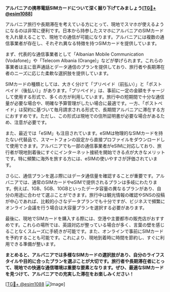 **アルバニアの携帯電話SIMカードについて深く掘り下げてみましょう[[TG💪+ @esim1088](https://t.me/s/esim1088)]**

アルバニア旅行や長期滞在を考えている方にとって、現地でスマホが使えるようになるのは非常に便利です。日本から持参したスマホにアルバニアのSIMカードを入れ替えることで、現地での通信が可能になります。アルバニアには複数の通信事業者が存在し、それぞれ異なる特徴を持つSIMカードを提供しています。

まず、代表的な通信事業者として「Albanian Mobile Communication (Vodafone)」や「Telecom Albania (Orange)」などが挙げられます。これらの事業者は主に音声通話とデータ通信のプランを提供しており、旅行者や長期滞在者のニーズに応じた柔軟な選択肢を提供しています。

SIMカードの種類としては、大きく分けて「プリペイド（前払い）」と「ポストペイド（後払い）」があります。「プリペイド」は、事前に一定の金額をチャージして使用する形式で、多くの方が利用しています。旅行中の短期間で十分な通信量が必要な場合や、明確な予算管理がしたい場合に最適です。一方、「ポストペイド」は契約に基づいて毎月請求される形式で、長期間アルバニアに滞在する方におすすめです。ただし、この形式は現地での住所証明書が必要な場合があるため、注意が必要です。

また、最近では「eSIM」も注目されています。eSIMは物理的なSIMカードを持たない代替品で、スマートフォンの設定から直接プロファイルをダウンロードして使用できます。アルバニアでも一部の通信事業者がeSIMに対応しており、旅行者が現地到着後にすぐにインターネット接続を開始できる点が大きなメリットです。特に頻繁に海外を旅する方には、eSIMの使いやすさが評価されています。

さらに、通信プランを選ぶ際にはデータ通信量を確認することが重要です。アルバニアでは、通常のSIMカードやeSIMで提供されるプランは多岐にわたります。例えば、1GB、5GB、10GBといったデータ容量の異なるプランがあり、自分の用途に合わせて選ぶことができます。旅行中は観光情報の確認やSNSの投稿が中心であれば、比較的小さなデータプランでも十分ですが、ビジネスで頻繁にオンライン会議を行う場合は大容量プランを選択する必要があります。

最後に、現地でSIMカードを購入する際には、空港や主要都市の販売店がおすすめです。これらの場所では、英語対応が整っている場合が多く、言葉の壁を感じることなくスムーズに手続きが可能です。また、オンラインで事前にSIMカードを予約することも可能です。これにより、現地到着時に時間を節約し、すぐに利用できる準備が整います。

**まとめると、アルバニアでは多様なSIMカードの選択肢があり、自分のライフスタイルや目的に合ったプランを選ぶことが大切です。旅行者や長期滞在者にとって、現地での快適な通信環境は重要な要素となります。ぜひ、最適なSIMカードを見つけて、アルバニアでの充実した滞在をお楽しみください！**

[[TG💪+ @esim1088](https://t.me/s/esim1088) ![Image](https://i.postimg.cc/Y0z9fWf4/image.png)]